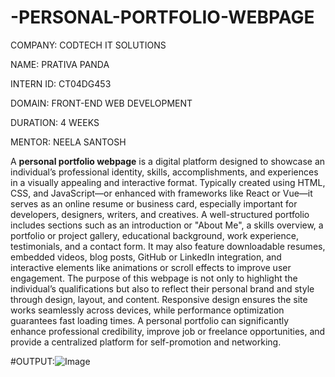 # -PERSONAL-PORTFOLIO-WEBPAGE

COMPANY: CODTECH IT SOLUTIONS

NAME: PRATIVA PANDA

INTERN ID: CT04DG453

DOMAIN: FRONT-END WEB DEVELOPMENT

DURATION: 4 WEEKS

MENTOR: NEELA SANTOSH

A **personal portfolio webpage** is a digital platform designed to showcase an individual’s professional identity, skills, accomplishments, and experiences in a visually appealing and interactive format. Typically created using HTML, CSS, and JavaScript—or enhanced with frameworks like React or Vue—it serves as an online resume or business card, especially important for developers, designers, writers, and creatives. A well-structured portfolio includes sections such as an introduction or "About Me", a skills overview, a portfolio or project gallery, educational background, work experience, testimonials, and a contact form. It may also feature downloadable resumes, embedded videos, blog posts, GitHub or LinkedIn integration, and interactive elements like animations or scroll effects to improve user engagement. The purpose of this webpage is not only to highlight the individual’s qualifications but also to reflect their personal brand and style through design, layout, and content. Responsive design ensures the site works seamlessly across devices, while performance optimization guarantees fast loading times. A personal portfolio can significantly enhance professional credibility, improve job or freelance opportunities, and provide a centralized platform for self-promotion and networking.

#OUTPUT:![Image](https://github.com/user-attachments/assets/feabf0d8-cfe5-42fe-b407-c78dbeddfabc)
